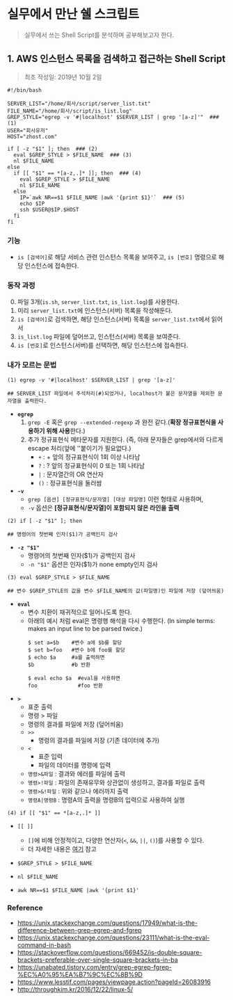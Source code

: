 # 실무에서 만난 쉘 스크립트
>실무에서 쓰는 Shell Script를 분석하며 공부해보고자 한다.

## 1. AWS 인스턴스 목록을 검색하고 접근하는 Shell Script
>최초 작성일: 2019년 10월 2일

~~~shell
#!/bin/bash

SERVER_LIST="/home/회사/script/server_list.txt"
FILE_NAME="/home/회사/script/is_list.log"
GREP_STYLE="egrep -v '#|localhost' $SERVER_LIST | grep '[a-z]'"  ### (1)
USER="회사유저"
HOST="zhost.com"

if [ -z "$1" ]; then  ### (2)
  eval $GREP_STYLE > $FILE_NAME  ### (3)
  nl $FILE_NAME
else
  if [[ "$1" == *[a-z,.]* ]]; then  ### (4)
    eval $GREP_STYLE > $FILE_NAME
    nl $FILE_NAME
  else
    IP=`awk NR==$1 $FILE_NAME |awk '{print $1}'`  ### (5)
    echo $IP
    ssh $USER@$IP.$HOST
  fi
fi
~~~

### 기능
- `is [검색어]`로 해당 서비스 관련 인스턴스 목록을 보여주고, `is [번호]` 명령으로 해당 인스턴스에 접속한다.

### 동작 과정
0. 파일 3개(`is.sh`, `server_list.txt`, `is_list.log`)를 사용한다.
1. 미리 `server_list.txt`에 인스턴스(서버) 목록을 작성해둔다.
2. `is [검색어]`로 검색하면, 해당 인스턴스(서버) 목록을 `server_list.txt`에서 읽어서
3. `is_list.log` 파일에 덮어쓰고, 인스턴스(서버) 목록을 보여준다.
4. `is [번호]`로 인스턴스(서버)를 선택하면, 해당 인스턴스에 접속한다.

### 내가 모르는 문법
~~~shell
(1) egrep -v '#|localhost' $SERVER_LIST | grep '[a-z]'

## SERVER_LIST 파일에서 주석처리(#)되었거나, localhost가 붙은 문자열을 제외한 문자열을 출력한다.
~~~
  - **`egrep`**
    1. `grep -E` 혹은 `grep --extended-regexp` 과 완전 같다.(**확장 정규표현식을 사용하기 위해 사용**한다.)
    2. 추가 정규표현식 메타문자를 지원한다. (즉, 아래 문자들은 grep에서와 다르게 escape 처리(앞에 '\'붙이기가 필요없다.)
        - `+` : + 앞의 정규표현식이 1회 이상 나타남
        - `?` : ? 앞의 정규표현식이 0 또는 1회 나타남
        - `|` : 문자열간의 OR 연산자
        - `()` : 정규표현식을 둘러쌈
  - **`-v`**
    - `grep [옵션] [정규표현식/문자열] [대상 파일명]` 이런 형태로 사용하며,
    - `-v` 옵션은 **[정규표현식/문자열]이 포함되지 않은 라인을 출력**

~~~shell
(2) if [ -z "$1" ]; then

## 명령어의 첫번째 인자($1)가 공백인지 검사
~~~
  - **`-z "$1"`**
    - 명령어의 첫번째 인자($1)가 공백인지 검사
    - `-n "$1"` 옵션은 인자($1)가 none empty인지 검사

~~~shell
(3) eval $GREP_STYLE > $FILE_NAME

## 변수 $GREP_STYLE의 값을 변수 $FILE_NAME의 값(파일명)인 파일에 저장 (덮어씌움)
~~~
  - **`eval`**
    - 변수 치환이 재귀적으로 일어나도록 한다.
    - 아래의 예시 처럼 eval은 명령행 해석을 다시 수행한다. (In simple terms: makes an input line to be parsed twice.)
      ~~~shell
      $ set a=$b    #변수 a에 $b를 할당
      $ set b=foo   #변수 b에 foo를 할당
      $ echo $a     #a를 출력하면
      $b            #b 반환
      
      $ eval echo $a  #eval을 사용하면
      foo             #foo 반환
      ~~~
  - **`>`**
    - 표준 출력
    - 명령 > 파일
    - 명령의 결과를 파일에 저장 (덮어씌움)
    - `>>`
      - 명령의 결과를 파일에 저장 (기존 데이터에 추가)
    - `<`
      - 표준 입력
      - 파일의 데이터를 명령에 입력
    - `명령>&파일` : 결과와 에러를 파일에 출력
    - `명령>!파일` : 파일의 존재유무와 상관없이 생성하고, 결과를 파일로 출력
    - `명령>&!파일` : 위와 같으나 에러까지 출력
    - `명령A|명령B` : 명령A의 출력을 명령B의 입력으로 사용하여 실행

~~~shell
(4) if [[ "$1" == *[a-z,.]* ]]
~~~
  - `[[ ]]`
    - `[]`에 비해 안정적이고, 다양한 연산자(`<`, `&&`, `||`, `()`)를 사용할 수 있다.
    - 더 자세한 내용은 [여기](https://stackoverflow.com/questions/669452/is-double-square-brackets-preferable-over-single-square-brackets-in-ba) 참고

- `$GREP_STYLE > $FILE_NAME`
- `nl $FILE_NAME`
- `awk NR==$1 $FILE_NAME |awk '{print $1}'`

### Reference
- https://unix.stackexchange.com/questions/17949/what-is-the-difference-between-grep-egrep-and-fgrep
- https://unix.stackexchange.com/questions/23111/what-is-the-eval-command-in-bash
- https://stackoverflow.com/questions/669452/is-double-square-brackets-preferable-over-single-square-brackets-in-ba
- https://unabated.tistory.com/entry/grep-egrep-fgrep-%EC%A0%95%EA%B7%9C%EC%8B%9D
- https://www.lesstif.com/pages/viewpage.action?pageId=26083916
- http://throughkim.kr/2016/12/22/linux-5/
